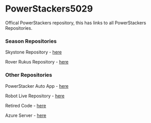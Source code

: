 # PowerStackers5029

Offical PowerStackers repository, this has links to all PowerStackers Repositories.

### Season Repositories

Skystone Repository - [here](https://github.com/robotgenis/PowerStackers5029-SkyStone)

Rover Rukus Repository - [here](https://github.com/robotgenis/PowerStackers5029-RoverRuckus)

### Other Repositories

PowerStacker Auto App - [here](https://github.com/robotgenis/PowerStackersAuto)

Robot Live Repository - [here](https://github.com/robotgenis/PowerStackers5029-RobotLive)

Retired Code - [here](https://github.com/robotgenis/PowerStackers5029-Retired)

Azure Server - [here](https://github.com/robotgenis/azure)
